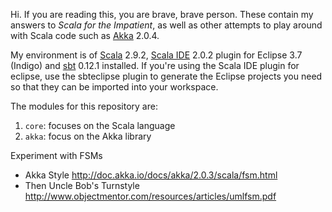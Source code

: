 Hi. If you are reading this, you are brave, brave person. These contain my answers to _Scala for the Impatient_, as well as other attempts to play around with Scala code such as [Akka](http://akka.io/) 2.0.4.

My environment is of [Scala](http://www.scala-lang.org/) 2.9.2, [Scala IDE](http://scala-ide.org/) 2.0.2 plugin for Eclipse 3.7 (Indigo) and [sbt](http://www.scala-sbt.org/) 0.12.1 installed. If you're using the Scala IDE plugin for eclipse, use the sbteclipse plugin to generate the Eclipse projects you need so that they can be imported into your workspace.

The modules for this repository are:

1. `core`: focuses on the Scala language
2. `akka`: focus on the Akka library

Experiment with FSMs

- Akka Style http://doc.akka.io/docs/akka/2.0.3/scala/fsm.html
- Then Uncle Bob's Turnstyle http://www.objectmentor.com/resources/articles/umlfsm.pdf